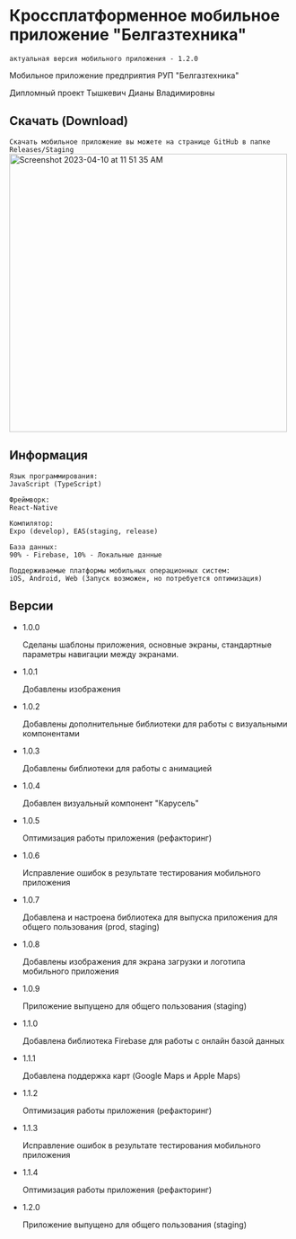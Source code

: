 # Кроссплатформенное мобильное приложение "Белгазтехника"
`актуальная версия мобильного приложения - 1.2.0`

Мобильное приложение предприятия РУП "Белгазтехника"

Дипломный проект Тышкевич Дианы Владимировны

## Скачать (Download)

`
Скачать мобильное приложение вы можете на странице GitHub в папке Releases/Staging
`
<img width="495" alt="Screenshot 2023-04-10 at 11 51 35 AM" src="https://user-images.githubusercontent.com/86774630/230868319-0757ff61-6a69-4a2b-9239-67db7a5abfce.png">

## Информация


```
Язык программирования: 
JavaScript (TypeScript)

Фреймворк:
React-Native

Компилятор: 
Expo (develop), EAS(staging, release)

База данных: 
90% - Firebase, 10% - Локальные данные

Поддерживаемые платформы мобильных операционных систем: 
iOS, Android, Web (Запуск возможен, но потребуется оптимизация)
```

## Версии

* 1.0.0 

  Сделаны шаблоны приложения, основные экраны, стандартные параметры навигации между экранами.
* 1.0.1 
  
  Добавлены изображения
* 1.0.2 
  
  Добавлены дополнительные библиотеки для работы с визуальными компонентами
* 1.0.3 
  
  Добавлены библиотеки для работы с анимацией
* 1.0.4
  
  Добавлен визуальный компонент "Карусель"
* 1.0.5
  
  Оптимизация работы приложения (рефакторинг)
* 1.0.6
  
  Исправление ошибок в результате тестирования мобильного приложения
* 1.0.7
  
  Добавлена и настроена библиотека для выпуска приложения для общего пользования (prod, staging)
* 1.0.8
  
  Добавлены изображения для экрана загрузки и логотипа мобильного приложения
* 1.0.9
  
  Приложение выпущено для общего пользования (staging)
* 1.1.0
  
  Добавлена библиотека Firebase для работы с онлайн базой данных
* 1.1.1
  
  Добавлена поддержка карт (Google Maps и Apple Maps)
* 1.1.2
  
  Оптимизация работы приложения (рефакторинг)
* 1.1.3
  
  Исправление ошибок в результате тестирования мобильного приложения
* 1.1.4
  
  Оптимизация работы приложения (рефакторинг)
* 1.2.0
  
  Приложение выпущено для общего пользования (staging)
